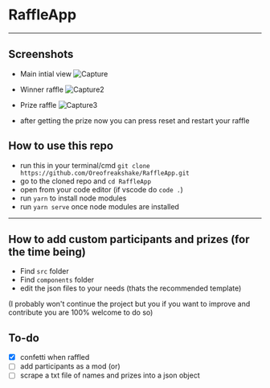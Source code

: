 # RaffleApp
-------------------------------

## Screenshots

- Main intial view
![Capture](https://user-images.githubusercontent.com/53213763/220857966-0da1459c-88f8-4605-8f17-dddca76bb3bb.PNG)

- Winner raffle
![Capture2](https://user-images.githubusercontent.com/53213763/220858099-e929ec15-b178-4131-9483-657aac32928b.PNG)

- Prize raffle
![Capture3](https://user-images.githubusercontent.com/53213763/220858130-9dba0d32-7637-4975-a7ae-461a12953694.PNG)

- after getting the prize now you can press reset and restart your raffle 


## How to use this repo 
- run this in your terminal/cmd ```git clone https://github.com/Oreofreakshake/RaffleApp.git```
- go to the cloned repo and ```cd RaffleApp```
- open from your code editor (if vscode do ```code .```)
- run ```yarn``` to install node modules
- run ```yarn serve``` once node modules are installed
--------------------------------

## How to add custom participants and prizes (for the time being)
- Find ```src``` folder
- Find ```components``` folder
- edit the json files to your needs (thats the recommended template)

(I probably won't continue the project but you if you want to improve and contribute you are 100% welcome to do so)

## To-do
- [x] confetti when raffled
- [ ] add participants as a mod (or)
- [ ] scrape a txt file of names and prizes into a json object
